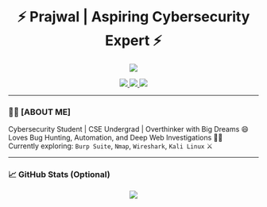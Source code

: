 <h1 align="center">⚡ Prajwal | Aspiring Cybersecurity Expert ⚡</h1>

<p align="center">
  <img src="https://readme-typing-svg.herokuapp.com?font=Fira+Code&size=24&pause=1000&color=FF5733&center=true&vCenter=true&width=435&lines=Cybersecurity+Enthusiast;Ethical+Hacker+in+making;Always+Learning+%F0%9F%9A%80" />
</p>

<div align="center">
  <a href="https://instagram.com/your_insta_id">
    <img src="https://img.shields.io/badge/Instagram-E4405F?style=for-the-badge&logo=instagram&logoColor=white" />
  </a>
  <a href="https://t.me/your_telegram_id">
    <img src="https://img.shields.io/badge/Telegram-2CA5E0?style=for-the-badge&logo=telegram&logoColor=white" />
  </a>
  <a href="https://www.youtube.com/@your_youtube">
    <img src="https://img.shields.io/badge/YouTube-FF0000?style=for-the-badge&logo=youtube&logoColor=white" />
  </a>
</div>

---

### 👨‍💻 [ABOUT ME] 
Cybersecurity Student | CSE Undergrad | Overthinker with Big Dreams 😄  
Loves Bug Hunting, Automation, and Deep Web Investigations 🕵️‍♂️  
Currently exploring: `Burp Suite`, `Nmap`, `Wireshark`, `Kali Linux` ⚔️  

---

### 📈 GitHub Stats (Optional)

<p align="center">
  <img src="https://github-readme-stats.vercel.app/api?username=your_github_username&show_icons=true&theme=radical" />
</p>
